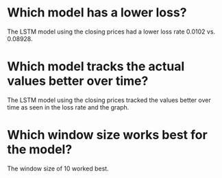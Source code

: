 # Which model has a lower loss?
The LSTM model using the closing prices had a lower loss rate 0.0102 vs. 0.08928.

# Which model tracks the actual values better over time?
The LSTM model using the closing prices tracked the values better over time as seen in the loss rate and the graph.

# Which window size works best for the model?
The window size of 10 worked best.

